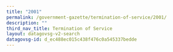 ```yaml
---
title: "2001"
permalink: /government-gazette/termination-of-service/2001/
description: ""
third_nav_title: Termination of Service
layout: datagovsg-v2-search
datagovsg-id: d_ec488ec015c438f476c0a545337bedde
---
```

